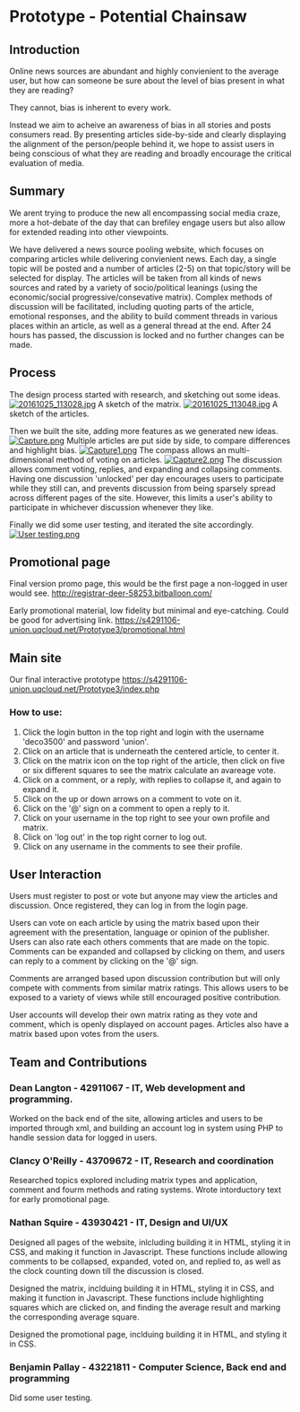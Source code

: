 # Prototype - Potential Chainsaw

## Introduction
Online news sources are abundant and highly convienient to the average user, but how can someone be sure about the level of bias present in what they are reading?

They cannot, bias is inherent to every work.

Instead we aim to acheive an awareness of bias in all stories and posts consumers read. By presenting articles side-by-side and clearly displaying the alignment of the person/people behind it, we hope to assist users in being conscious of what they are reading and broadly encourage the critical evaluation of media.

## Summary
We arent trying to produce the new all encompassing social media craze, more a hot-debate of the day that can brefiley engage users but also allow for extended reading into other viewpoints.

We have delivered a news source pooling website, which focuses on comparing articles while delivering convienient news. Each day, a single topic will be posted and a number of articles (2-5) on that topic/story will be selected for display. The articles will be taken from all kinds of news sources and rated by a variety of socio/political leanings (using the economic/social progressive/consevative matrix). Complex methods of discussion will be facilitated, including quoting parts of the article, emotional responses, and the ability to build comment threads in various places within an article, as well as a general thread at the end. After 24 hours has passed, the discussion is locked and no further changes can be made.

## Process

The design process started with research, and sketching out some ideas.
[![20161025_113028.jpg](https://s20.postimg.org/oxh746bdp/20161025_113028.jpg)](https://postimg.org/image/6uo4cyfix/)
A sketch of the matrix.
[![20161025_113048.jpg](https://s20.postimg.org/nwgyf1ue5/20161025_113048.jpg)](https://postimg.org/image/mu6rwibkp/)
A sketch of the articles.

Then we built the site, adding more features as we generated new ideas.
[![Capture.png](https://s20.postimg.org/ogvzhqnml/Capture.png)](https://postimg.org/image/dhas64x7d/)
Multiple articles are put side by side, to compare differences and highlight bias. 
[![Capture1.png](https://s20.postimg.org/6s48q4bvh/Capture1.png)](https://postimg.org/image/ys8caefbt/)
The compass allows an multi-dimensional method of voting on articles. 
[![Capture2.png](https://s20.postimg.org/dwm1z5j4t/Capture2.png)](https://postimg.org/image/v9wce0eft/)
The discussion allows comment voting, replies, and expanding and collapsing comments.
Having one discussion 'unlocked' per day encourages users to participate while they still can, and prevents discussion from being sparsely spread across different pages of the site. However, this limits a user's ability to participate in whichever discussion whenever they like.

Finally we did some user testing, and iterated the site accordingly.
[![User testing.png](http://s20.postimg.org/jd9rqniu5/User_testing.png)](http://postimg.org/image/fgwfunxuh/)

## Promotional page

Final version promo page, this would be the first page a non-logged in user would see.
http://registrar-deer-58253.bitballoon.com/

Early promotional material, low fidelity but minimal and eye-catching. Could be good for advertising link.
https://s4291106-union.uqcloud.net/Prototype3/promotional.html

## Main site

Our final interactive prototype
https://s4291106-union.uqcloud.net/Prototype3/index.php

### How to use:
 1. Click the login button in the top right and login with the username 'deco3500' and password 'union'.
 2. Click on an article that is underneath the centered article, to center it.
 3. Click on the matrix icon on the top right of the article, then click on five or six different squares to see the matrix calculate an avareage vote.
 4. Click on a comment, or a reply, with replies to collapse it, and again to expand it.
 5. Click on the up or down arrows on a comment to vote on it.
 6. Click on the '@' sign on a comment to open a reply to it.
 7. Click on your username in the top right to see your own profile and matrix.
 8. Click on 'log out' in the top right corner to log out.
 9. Click on any username in the comments to see their profile.

## User Interaction
Users must register to post or vote but anyone may view the articles and discussion. Once registered, they can log in from the login page.

Users can vote on each article by using the matrix based upon their agreement with the presentation, language or opinion of the publisher. Users can also rate each others comments that are made on the topic. Comments can be expanded and collapsed by clicking on them, and users can reply to a comment by clicking on the '@' sign.

Comments are arranged based upon discussion contribution but will only compete with comments from similar matrix ratings. This allows users to be exposed to a variety of views while still encouraged positive contribution.

User accounts will develop their own matrix rating as they vote and comment, which is openly displayed on account pages.
Articles also have a matrix based upon votes from the users.

## Team and Contributions

### Dean Langton - 42911067 - IT, Web development and programming.

Worked on the back end of the site, allowing articles and users to be imported through xml, and building an account log in system using PHP to handle session data for logged in users.

### Clancy O'Reilly - 43709672 - IT, Research and coordination 

Researched topics explored including matrix types and application, comment and fourm methods and rating systems.
Wrote intorductory text for early promotional page.

### Nathan Squire - 43930421 - IT, Design and UI/UX

Designed all pages of the website, inlcluding building it in HTML, styling it in CSS, and making it function in Javascript. These functions include allowing comments to be collapsed, expanded, voted on, and replied to, as well as the clock counting down till the discussion is closed.

Designed the matrix, inclduing building it in HTML, styling it in CSS, and making it function in Javascript. These functions include highlighting squares which are clicked on, and finding the average result and marking the corresponding average square.

Designed the promotional page, inclduing building it in HTML, and styling it in CSS.

### Benjamin Pallay - 43221811 - Computer Science, Back end and programming

Did some user testing.




